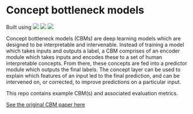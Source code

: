 # Concept bottleneck models
<p>
  Built using
  <img src="https://img.shields.io/badge/Python-3776AB?style=flat&logo=python&logoColor=white" />
  <img src="https://img.shields.io/badge/PyTorch-ee4c2c?style=flat&logo=pytorch&logoColor=white" />
  <a href="https://github.com/pyc-team/pytorch_concepts">
    <img src="https://img.shields.io/badge/PyC-990001?style=flat&logo=PyC&logoColor=white">
  </a>
</p>
Concept bottleneck models (CBMs) are deep learning models which are designed to be interpretable and intervenable. Instead of training a model which takes inputs and outputs a label, a CBM comprises of an encoder module which takes inputs and encodes these to a set of human interpretable concepts. From there, these concepts are fed into a predictor module which outputs the final labels. The concept layer can be used to explain which features of an input led to the final prediction, and can be intervened on, or corrected, to improve predictions on a particular input.  <br>


This repo contains example CBM(s) and associated evaluation metrics.  

[See the original CBM paper here](https://proceedings.mlr.press/v119/koh20a.html)
